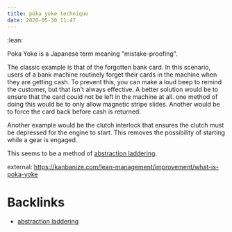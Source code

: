 ```yaml
---
title: poka yoke technique
date: 2020-05-30 11:47
---
```


:lean:

Poka Yoke is a Japanese term meaning "mistake-proofing". 

The classic example is that of the forgotten bank card. In this scenario, users of a bank
machine routinely forget their cards in the machine when they are getting cash. To prevent
this, you can make a loud beep to remind the customer, but that isn't always effective. A
better solution would be to ensure that the card could not be left in the machine at all. one
method of doing this would be to only allow magnetic stripe slides. Another would be to 
force the card back before cash is returned.

Another example would be the clutch interlock that ensures the clutch must be depressed 
for the engine to start. This removes the possibility of starting while a gear is engaged.

This seems to be a method of [abstraction laddering](78).

external: https://kanbanize.com/lean-management/improvement/what-is-poka-yoke

# Backlinks
  - [abstraction laddering](78)
